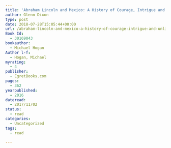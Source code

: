 ```yaml
---
title: 'Abraham Lincoln and Mexico: A History of Courage, Intrigue and Unlikely Friendships'
author: Glenn Dixon
type: post
date: 2018-07-28T15:05:44+00:00
url: /abraham-lincoln-and-mexico-a-history-of-courage-intrigue-and-unlikely-friendships/
Book Id:
  - 30169043
bookauthor:
  - Michael Hogan
Author l-f:
  - Hogan, Michael
myrating:
  - 4
publisher:
  - EgretBooks.com
pages:
  - 362
yearpublished:
  - 2016
dateread:
  - 2017/11/02
status:
  - read
categories:
  - Uncategorized
tags:
  - read

---
```

